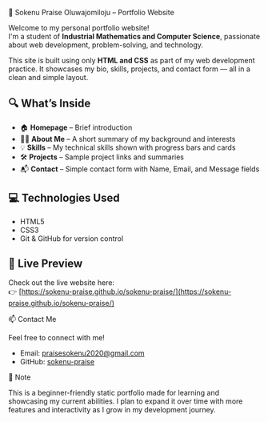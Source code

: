 👋 Sokenu Praise Oluwajomiloju – Portfolio Website

Welcome to my personal portfolio website!  
I'm a student of **Industrial Mathematics and Computer Science**, passionate about web development, problem-solving, and technology.

This site is built using only **HTML and CSS** as part of my web development practice. It showcases my bio, skills, projects, and contact form — all in a clean and simple layout.



## 🔍 What’s Inside

- 🏠 **Homepage** – Brief introduction
- 🙋‍♂️ **About Me** – A short summary of my background and interests
- 💡 **Skills** – My technical skills shown with progress bars and cards
- 🛠 **Projects** – Sample project links and summaries
- 📬 **Contact** – Simple contact form with Name, Email, and Message fields



## 💻 Technologies Used

- HTML5
- CSS3
- Git & GitHub for version control



## 🚀 Live Preview

Check out the live website here:  
👉 [https://sokenu-praise.github.io/sokenu-praise/](https://sokenu-praise.github.io/sokenu-praise/)



 📫 Contact Me

Feel free to connect with me!

- Email: praisesokenu2020@gmail.com
- GitHub: [sokenu-praise](https://github.com/sokenu-praise)



📌 Note

This is a beginner-friendly static portfolio made for learning and showcasing my current abilities. I plan to expand it over time with more features and interactivity as I grow in my development journey.
